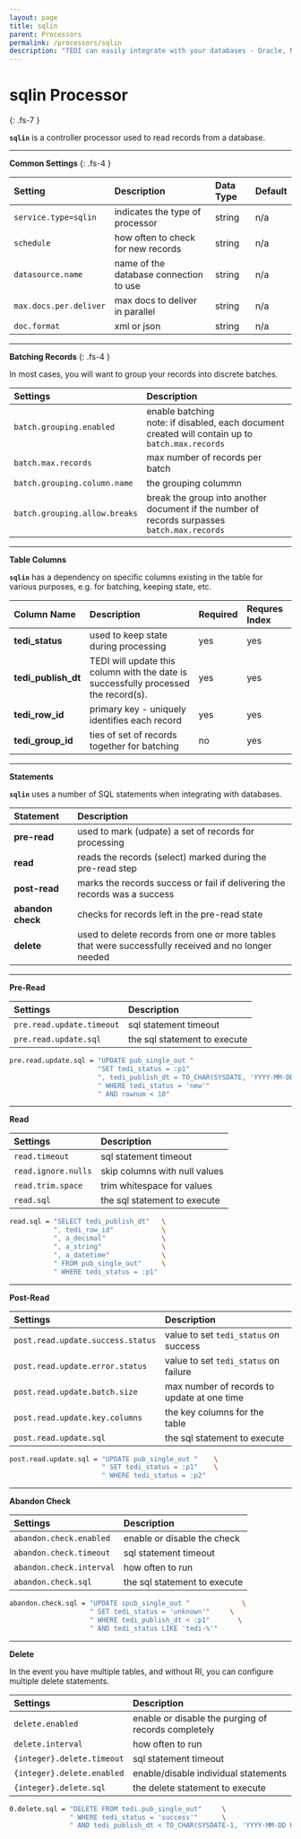 ```yaml
---
layout: page
title: sqlin
parent: Processors
permalink: /processors/sqlin
description: "TEDI can easily integrate with your databases - Oracle, MSFT SQL Server, MySQL, PostgreSQL"
---
```


# sqlin Processor
{: .fs-7 }

**`sqlin`** is a controller processor used to read records from a database.


---

**Common Settings**
{: .fs-4 }


| **Setting**                   | **Description**           | **Data Type** | **Default**    |
|:------------------------------|:--------------------------|:--------------|:---------------|
| `service.type=sqlin`          | indicates the type of processor | string | n/a |
| `schedule`                    | how often to check for new records | string | n/a |
| `datasource.name`             | name of the database connection to use | string | n/a |
| `max.docs.per.deliver`        | max docs to deliver in parallel | string | n/a |
| `doc.format`                  | xml or json | string | n/a |

---

**Batching Records**
{: .fs-4 }

In most cases, you will want to group your records into discrete batches.


| **Settings**                   | **Description**           |
|:-------------------------------|:--------------------------|
| `batch.grouping.enabled`       | enable batching <br> note: if disabled, each document created will contain up to `batch.max.records` |
| `batch.max.records`            | max number of records per batch |
| `batch.grouping.column.name`   | the grouping colummn |
| `batch.grouping.allow.breaks`  | break the group into another document if the number of records surpasses `batch.max.records` |

---

**Table Columns**

**`sqlin`** has a dependency on specific columns existing in the table for various purposes, e.g. for batching, keeping state, etc.

| **Column Name**                 | **Description**           | **Required**| **Requres Index** |
|:--------------------------------|:--------------------------|:------------|:------------|
|  **tedi_status**                | used to keep state during processing | yes | yes |
|  **tedi_publish_dt**            | TEDI will update this column with the date is successfully processed the record(s). | yes | yes |
|  **tedi_row_id**                | primary key - uniquely identifies each record | yes | yes |
|  **tedi_group_id**              | ties of set of records together for batching | no | yes |

---

**Statements**

**`sqlin`** uses a number of SQL statements when integrating with databases.

| **Statement**                   | **Description**           |
|:--------------------------------|:--------------------------|
|  **pre-read**                   | used to mark (udpate) a set of records for processing |
|  **read**                       | reads the records (select) marked during the pre-read step |
|  **post-read**                  | marks the records success or fail if delivering the records was a success |
|  **abandon check**              | checks for records left in the pre-read state |
|  **delete**                     | used to delete records from one or more tables that were successfully received and no longer needed |

---

**Pre-Read**

| **Settings**                   | **Description**           |
|:-------------------------------|:--------------------------|
| `pre.read.update.timeout`       | sql statement timeout |
| `pre.read.update.sql`           | the sql statement to execute |



```sh
pre.read.update.sql = "UPDATE pub_single_out "                                          \
                      "SET tedi_status = :p1"                                           \
                      ", tedi_publish_dt = TO_CHAR(SYSDATE, 'YYYY-MM-DD HH24:MI:SS')"   \
                      " WHERE tedi_status = 'new'"                                      \
                      " AND rownum < 10"
```

---

**Read**

| **Settings**                   | **Description**           |
|:-------------------------------|:--------------------------|
| `read.timeout`                 | sql statement timeout |
| `read.ignore.nulls`            | skip columns with null values |
| `read.trim.space`              | trim whitespace for values |
| `read.sql`                     | the sql statement to execute |

```sh
read.sql = "SELECT tedi_publish_dt"   \
           ", tedi_row_id"            \
           ", a_decimal"              \
           ", a_string"               \
           ", a_datetime"             \
           " FROM pub_single_out"     \
           " WHERE tedi_status = :p1"
```

---

**Post-Read**

| **Settings**                   | **Description**           |
|:-------------------------------|:--------------------------|
| `post.read.update.success.status`   | value to set `tedi_status` on success |
| `post.read.update.error.status`     | value to set `tedi_status` on failure |
| `post.read.update.batch.size`       | max number of records to update at one time |
| `post.read.update.key.columns`      | the key columns for the table |
| `post.read.update.sql`             | the sql statement to execute |

```sh
post.read.update.sql = "UPDATE pub_single_out "    \
                       " SET tedi_status = :p1"    \
                       " WHERE tedi_status = :p2"
```

---

**Abandon Check**

| **Settings**                   | **Description**           |
|:-------------------------------|:--------------------------|
| `abandon.check.enabled`        | enable or disable the check |
| `abandon.check.timeout`        | sql statement timeout |
| `abandon.check.interval`       | how often to run  |
| `abandon.check.sql`            | the sql statement to execute |

```sh
abandon.check.sql = "UPDATE spub_single_out "             \
                    " SET tedi_status = 'unknown'"     \
                    " WHERE tedi_publish_dt < :p1"       \
                    " AND tedi_status LIKE 'tedi-%'"
```

---

**Delete**

In the event you have multiple tables, and without RI, you can configure multiple delete statements.

| **Settings**                   | **Description**           |
|:-------------------------------|:--------------------------|
| `delete.enabled`               | enable or disable the purging of records completely |
| `delete.interval`              | how often to run  |
| `{integer}.delete.timeout`     | sql statement timeout |
| `{integer}.delete.enabled`     | enable/disable individual statements |
| `{integer}.delete.sql`         | the delete statement to execute |

```sh
0.delete.sql = "DELETE FROM tedi.pub_single_out"     \
               " WHERE tedi_status = 'success'"      \
               " AND tedi_publish_dt < TO_CHAR(SYSDATE-1, 'YYYY-MM-DD HH24:MI:SS')"
```